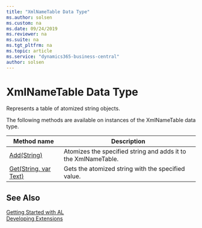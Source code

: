 ```yaml
---
title: "XmlNameTable Data Type"
ms.author: solsen
ms.custom: na
ms.date: 09/24/2019
ms.reviewer: na
ms.suite: na
ms.tgt_pltfrm: na
ms.topic: article
ms.service: "dynamics365-business-central"
author: solsen
---
```

[//]: # (START>DO_NOT_EDIT)
[//]: # (IMPORTANT:Do not edit any of the content between here and the END>DO_NOT_EDIT.)
[//]: # (Any modifications should be made in the .xml files in the ModernDev repo.)
# XmlNameTable Data Type
Represents a table of atomized string objects.



The following methods are available on instances of the XmlNameTable data type.

|Method name|Description|
|-----------|-----------|
|[Add(String)](xmlnametable-add-method.md)|Atomizes the specified string and adds it to the XmlNameTable.|
|[Get(String, var Text)](xmlnametable-get-method.md)|Gets the atomized string with the specified value.|

[//]: # (IMPORTANT: END>DO_NOT_EDIT)
## See Also
[Getting Started with AL](../../devenv-get-started.md)  
[Developing Extensions](../../devenv-dev-overview.md)  